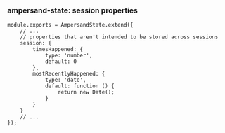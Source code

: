 ### ampersand-state: session properties

<pre><code class="js" contenteditable>module.exports = AmpersandState.extend({
    // ...
    // properties that aren't intended to be stored across sessions
    session: {
        timesHappened: {
            type: 'number',
            default: 0
        },
        mostRecentlyHappened: {
            type: 'date',
            default: function () {
                return new Date();
            }
        }
    }
    // ...
});
</code></pre>
